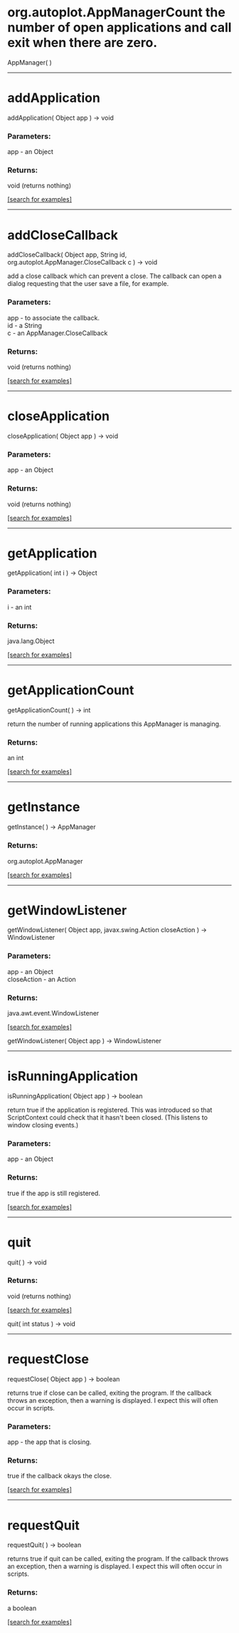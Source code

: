 # org.autoplot.AppManagerCount the number of open applications and call exit when there are zero.
AppManager( )


***
<a name="addApplication"></a>
# addApplication
addApplication( Object app ) &rarr; void



### Parameters:
app - an Object

### Returns:
void (returns nothing)


<a href="https://github.com/autoplot/dev/search?q=addApplication&unscoped_q=addApplication">[search for examples]</a>

***
<a name="addCloseCallback"></a>
# addCloseCallback
addCloseCallback( Object app, String id, org.autoplot.AppManager.CloseCallback c ) &rarr; void

add a close callback which can prevent a close.  The callback
 can open a dialog requesting that the user save a file, for example.

### Parameters:
app - to associate the callback.
<br>id - a String
<br>c - an AppManager.CloseCallback

### Returns:
void (returns nothing)


<a href="https://github.com/autoplot/dev/search?q=addCloseCallback&unscoped_q=addCloseCallback">[search for examples]</a>

***
<a name="closeApplication"></a>
# closeApplication
closeApplication( Object app ) &rarr; void



### Parameters:
app - an Object

### Returns:
void (returns nothing)


<a href="https://github.com/autoplot/dev/search?q=closeApplication&unscoped_q=closeApplication">[search for examples]</a>

***
<a name="getApplication"></a>
# getApplication
getApplication( int i ) &rarr; Object



### Parameters:
i - an int

### Returns:
java.lang.Object


<a href="https://github.com/autoplot/dev/search?q=getApplication&unscoped_q=getApplication">[search for examples]</a>

***
<a name="getApplicationCount"></a>
# getApplicationCount
getApplicationCount(  ) &rarr; int

return the number of running applications this AppManager is managing.

### Returns:
an int


<a href="https://github.com/autoplot/dev/search?q=getApplicationCount&unscoped_q=getApplicationCount">[search for examples]</a>

***
<a name="getInstance"></a>
# getInstance
getInstance(  ) &rarr; AppManager



### Returns:
org.autoplot.AppManager


<a href="https://github.com/autoplot/dev/search?q=getInstance&unscoped_q=getInstance">[search for examples]</a>

***
<a name="getWindowListener"></a>
# getWindowListener
getWindowListener( Object app, javax.swing.Action closeAction ) &rarr; WindowListener



### Parameters:
app - an Object
<br>closeAction - an Action

### Returns:
java.awt.event.WindowListener


<a href="https://github.com/autoplot/dev/search?q=getWindowListener&unscoped_q=getWindowListener">[search for examples]</a>

getWindowListener( Object app ) &rarr; WindowListener<br>
***
<a name="isRunningApplication"></a>
# isRunningApplication
isRunningApplication( Object app ) &rarr; boolean

return true if the application is registered.  This was introduced
 so that ScriptContext could check that it hasn't been closed.  (This 
 listens to window closing events.)

### Parameters:
app - an Object

### Returns:
true if the app is still registered.

<a href="https://github.com/autoplot/dev/search?q=isRunningApplication&unscoped_q=isRunningApplication">[search for examples]</a>

***
<a name="quit"></a>
# quit
quit(  ) &rarr; void



### Returns:
void (returns nothing)


<a href="https://github.com/autoplot/dev/search?q=quit&unscoped_q=quit">[search for examples]</a>

quit( int status ) &rarr; void<br>
***
<a name="requestClose"></a>
# requestClose
requestClose( Object app ) &rarr; boolean

returns true if close can be called, exiting the program.  If the callback throws an exception, then a warning is displayed.  I expect
 this will often occur in scripts.

### Parameters:
app - the app that is closing.

### Returns:
true if the callback okays the close.

<a href="https://github.com/autoplot/dev/search?q=requestClose&unscoped_q=requestClose">[search for examples]</a>

***
<a name="requestQuit"></a>
# requestQuit
requestQuit(  ) &rarr; boolean

returns true if quit can be called, exiting the program.  If the callback throws an exception, then a warning is displayed.  I expect
 this will often occur in scripts.

### Returns:
a boolean


<a href="https://github.com/autoplot/dev/search?q=requestQuit&unscoped_q=requestQuit">[search for examples]</a>

